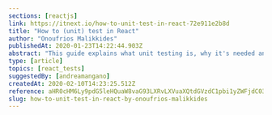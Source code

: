 ```yaml
---
sections: [reactjs]
link: https://itnext.io/how-to-unit-test-in-react-72e911e2b8d
title: "How to (unit) test in React"
author: "Onoufrios Malikkides"
publishedAt: 2020-01-23T14:22:44.903Z
abstract: "This guide explains what unit testing is, why it's needed and the best practices for small to large React applications."
type: [article]
topics: [react_tests]
suggestedBy: [andreamangano]
createdAt: 2020-02-10T14:23:25.512Z
reference: aHR0cHM6Ly9pdG5leHQuaW8vaG93LXRvLXVuaXQtdGVzdC1pbi1yZWFjdC03MmU5MTFlMmI4ZA
slug: how-to-unit-test-in-react-by-onoufrios-malikkides
---
```

